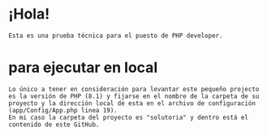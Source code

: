 # ¡Hola!
    Esta es una prueba técnica para el puesto de PHP developer.

# para ejecutar en local
    Lo único a tener en consideración para levantar este pequeño projecto es la versión de PHP (8.1) y fijarse en el nombre de la carpeta de su proyecto y la dirección local de esta en el archivo de configuración (app/Config/App.php linea 19).
    En mi caso la carpeta del proyecto es "solutoria" y dentro está el contenido de este GitHub. 
